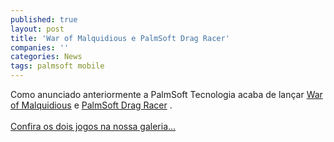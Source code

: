 ```yaml
---
published: true
layout: post
title: 'War of Malquidious e PalmSoft Drag Racer'
companies: ''
categories: News
tags: palmsoft mobile
---
```

Como anunciado anteriormente a PalmSoft Tecnologia acaba de lan&ccedil;ar <a href="{{ site.baseurl }}/index.php?p=c&amp;id=241">War of Malquidious</a>
 e <a href="{{ site.baseurl }}/index.php?p=c&amp;id=242">PalmSoft Drag Racer</a>
 .<br /><br /><a href="{{ site.baseurl }}/index.php?p=cl&amp;t=19">Confira os dois jogos na nossa galeria...</a>


